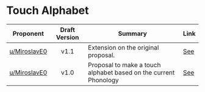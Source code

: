 # Touch Alphabet

| Proponent                                           | Draft Version | Summary                                                          | Link                                                                                                                 |
| --------------------------------------------------- | :-----------: | ---------------------------------------------------------------- | -------------------------------------------------------------------------------------------------------------------- |
| [u/MiroslavE0](https://www.reddit.com/u/MiroslavE0) |     v1.1      | Extension on the original proposal.                              | [See](https://www.reddit.com/r/EncapsulatedLanguage/comments/i0kaif/small_update_of_touch_alphabet_for_uflamerate1/) |
| [u/MiroslavE0](https://www.reddit.com/u/MiroslavE0) |     v1.0      | Proposal to make a touch alphabet based on the current Phonology | [See](https://www.reddit.com/r/EncapsulatedLanguage/comments/i00oph/touch_alphabet_proposal/)                        |

